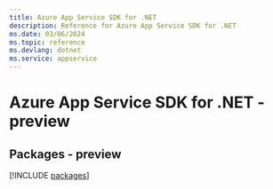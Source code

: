 ```yaml
---
title: Azure App Service SDK for .NET
description: Reference for Azure App Service SDK for .NET
ms.date: 03/06/2024
ms.topic: reference
ms.devlang: dotnet
ms.service: appservice
---
```

# Azure App Service SDK for .NET - preview
## Packages - preview
[!INCLUDE [packages](app-service-index.md)]